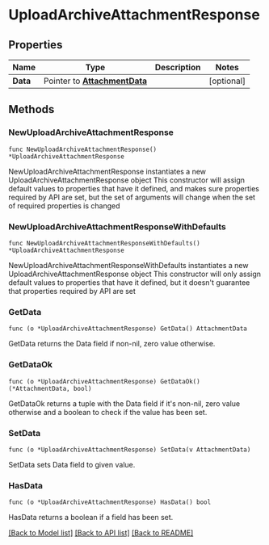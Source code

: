 # UploadArchiveAttachmentResponse

## Properties

Name | Type | Description | Notes
------------ | ------------- | ------------- | -------------
**Data** | Pointer to [**AttachmentData**](AttachmentData.md) |  | [optional] 

## Methods

### NewUploadArchiveAttachmentResponse

`func NewUploadArchiveAttachmentResponse() *UploadArchiveAttachmentResponse`

NewUploadArchiveAttachmentResponse instantiates a new UploadArchiveAttachmentResponse object
This constructor will assign default values to properties that have it defined,
and makes sure properties required by API are set, but the set of arguments
will change when the set of required properties is changed

### NewUploadArchiveAttachmentResponseWithDefaults

`func NewUploadArchiveAttachmentResponseWithDefaults() *UploadArchiveAttachmentResponse`

NewUploadArchiveAttachmentResponseWithDefaults instantiates a new UploadArchiveAttachmentResponse object
This constructor will only assign default values to properties that have it defined,
but it doesn't guarantee that properties required by API are set

### GetData

`func (o *UploadArchiveAttachmentResponse) GetData() AttachmentData`

GetData returns the Data field if non-nil, zero value otherwise.

### GetDataOk

`func (o *UploadArchiveAttachmentResponse) GetDataOk() (*AttachmentData, bool)`

GetDataOk returns a tuple with the Data field if it's non-nil, zero value otherwise
and a boolean to check if the value has been set.

### SetData

`func (o *UploadArchiveAttachmentResponse) SetData(v AttachmentData)`

SetData sets Data field to given value.

### HasData

`func (o *UploadArchiveAttachmentResponse) HasData() bool`

HasData returns a boolean if a field has been set.


[[Back to Model list]](../README.md#documentation-for-models) [[Back to API list]](../README.md#documentation-for-api-endpoints) [[Back to README]](../README.md)


